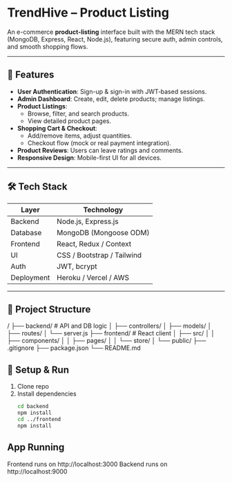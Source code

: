 # TrendHive – Product Listing

An e-commerce **product-listing** interface built with the MERN tech stack (MongoDB, Express, React, Node.js), featuring secure auth, admin controls, and smooth shopping flows.

---

## 🚀 Features

- **User Authentication**: Sign-up & sign-in with JWT‑based sessions.
- **Admin Dashboard**: Create, edit, delete products; manage listings.
- **Product Listings**:
  - Browse, filter, and search products.
  - View detailed product pages.
- **Shopping Cart & Checkout**:
  - Add/remove items, adjust quantities.
  - Checkout flow (mock or real payment integration).
- **Product Reviews**: Users can leave ratings and comments.
- **Responsive Design**: Mobile-first UI for all devices.

---

## 🛠️ Tech Stack

| Layer     | Technology              |
|-----------|--------------------------|
| Backend   | Node.js, Express.js      |
| Database  | MongoDB (Mongoose ODM)   |
| Frontend  | React, Redux / Context   |
| UI        | CSS / Bootstrap / Tailwind |
| Auth      | JWT, bcrypt             |
| Deployment| Heroku / Vercel / AWS   |

---

## 📁 Project Structure

/
├── backend/ # API and DB logic
│ ├── controllers/
│ ├── models/
│ ├── routes/
│ └── server.js
├── frontend/ # React client
│ ├── src/
│ │ ├── components/
│ │ ├── pages/
│ │ └── store/
│ └── public/
├── .gitignore
├── package.json
└── README.md

## 🔧 Setup & Run

1. Clone repo  
2. Install dependencies  
   ```bash
   cd backend
   npm install
   cd ../frontend
   npm install
   ```

## App Running

Frontend runs on http://localhost:3000
Backend runs on http://localhost:9000
